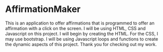 # AffirmationMaker

This is an application to offer affirmations that is programmed to offer an affirmation with a click on the screen.
I will be using HTML, CSS and Javascript on this project. 
I will begin by creating the HTML.
For the CSS, I may use bootstrap.
I will be using Javascript loops and functions to create the dynamic aspects of this project. 
Thank you for checking out my work.
